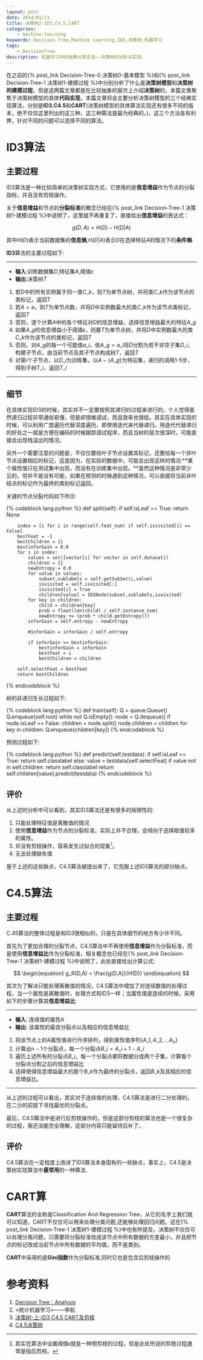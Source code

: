 ```yaml
---
layout: post
date: 2014/01/11
title: 决策树2-ID3,C4.5,CART
categories: 
    - machine-learning
keywords: Decision Tree,Machine Learning,ID3,决策树,机器学习
tags: 
    - DecisionTree
description: 机器学习中的经典分类方法——决策树的分析与实现。
---
```


在之前的{% post_link Decision-Tree-0  决策树0-基本模型 %}和{% post_link Decision-Tree-1 决策树1-建模过程 %}中分别分析了什么是**决策树模型**和**决策树的建模过程**，但是这两篇文章都是在比较抽象的层次上介绍**决策树**的，本篇文章聚焦于决策树模型的具体**代码实现**，本篇文章将会主要分析决策树模型的三个经典实现算法，分别是**ID3**,**C4.5**和**CART**(决策树模型的具体算法实现还有很多不同的版本，绝不仅仅这里列出的这三种，这三种算法是最为经典的。)，这三个方法各有利弊，针对不同的问题可以选择不同的算法。


# ID3算法

## 主要过程

ID3算法是一种比较简单的决策树实现方式，它使用的是**信息增益**作为节点的分裂指标，并且没有剪枝操作。

关于**信息增益**和节点的**分裂标准**的概念已经在{% post_link Decision-Tree-1 决策树1-建模过程 %}中说明了，这里就不再重复了，直接给出**信息增益**的表达式：

$$
\begin{equation}
g(D,A) = H(D) - H(D\big\vert A)
\end{equation}
$$

其中$H(D)$表示当前数据集的**信息熵**,$H(D\big\vert A)$表示$D$在选择特征$A$的情况下的**条件熵**.

**ID3**算法的主要过程如下:

---------------

- **输入**:训练数据集$D$,特征集$A$,阈值$\epsilon$
- **输出**:决策树$T$

1. 若D中的所有实例属于同一类$C\_k$，则$T$为单节点树，并将类$C\_k$作为该节点的类标记，返回T
2. 若$A = \varnothing$，则$T$为单节点数，并将$D$中实例数最大的类$C\_k$作为该节点类标记，返回$T$
3. 否则，逐个计算$A$中的各个特征对$D$的信息增益，选择信息增益最大的特征$A\_g$
4. 如果$A\_g$的信息增益小于阈值$\epsilon$，则置$T$为单节点树，并将$D$中实例数最大的类$C\_k$作为该节点的类标记，返回$T$
5. 否则，对$A\_g$的每一个可能值$a\_i$，依$A\_g=a\_i$将$D$分割为若干非空子集$D\_i$，构建子节点，由当前节点及其子节点构成树$T$，返回$T$
6. 对第$i$个子节点，以$D\_i$为训练集，以$A-\{A\_g\}$为特征集，递归的调用1-5步，得到子树$T\_i$，返回$T\_i$

----------

## 细节

在具体实现ID3的时候，其实并不一定要按照其递归的过程来进行的，个人觉得虽然递归过程非常通俗易懂，但是却很难调试，而且效率也很低。其实在具体实现的时候，可以利用广度遍历代替深度遍历，即使用迭代来代替递归。用迭代代替递归的好处之一就是方便在编码的时候跟踪调试程序，而且当树的层次很深时，可能直接会出现栈溢出的情况。

另外一个需要注意的问题是，不仅仅要给叶子节点设置其标记，还要给每一个非叶节点设置相应的标记，这是因为，在实际的数据中，可能会出现这样的情况:**某个属性值只在测试集中出现，而没有在训练集中出现。**虽然这种情况是非常少见的，但并不是没有可能，如果在预测的时候遇到这种情况，可以直接将当前非叶结点的标记作为最终的类别标记返回。

关键的节点分裂代码如下所示:

{% codeblock lang:python %}
def split(self):
        if self.isLeaf == True: return None

        index = [i for i in range(self.feat_num) if self.isvisited[i] == False]
        bestFeat = -1
        bestChildren = {}
        bestinforGain = 0.0
        for i in index:
            values = set([vector[i] for vector in self.dataset])
            children = {}
            newEntropy = 0.0
            for value in values:
                subset,sublabels = self.getSubSet(i,value)
                isvisited = self.isvisited[:]
                isvisited[i] = True
                children[value] = ID3Node(subset,sublabels,isvisited)
            for key in children:
                child = children[key]
                prob = float(len(child) / self.instance_num)
                newEntropy += (prob * child.getEntropy())
            inforGain = self.entropy - newEntropy

            #inforGain = inforGain / self.entropy

            if inforGain >= bestinforGain:
                bestinforGain = inforGain
                bestFeat = i
                bestChildren = children

        self.selectFeat = bestFeat
        return bestChildren
{% endcodeblock %}

树的非递归生长过程如下:


{% codeblock lang:python %}
def train(self):
        Q = queue.Queue()
        Q.enqueue(self.root)
        while not Q.isEmpty():
            node = Q.dequeue()
            if node.isLeaf == False:
                children = node.split()
                node.children = children
                for key in children:
                    Q.enqueue(children[key])
{% endcodeblock %}

预测过程如下:

{% codeblock lang:python %}
def predict(self,testdata):
        if self.isLeaf == True:
            return self.classlabel
        else:
            value = testdata[self.selectFeat]
            if value not in self.children:
                return self.classlabel
            return self.children[value].predict(testdata)
{% endcodeblock %}

## 评价

从上述的分析中可以看到，其实ID3算法还是有很多的局限性的:

1. 只能处理特征值是离散值的情况
2. 使用**信息增益**作为节点的分裂标准，实际上并不合理，会倾向于选择取值较多的属性。
3. 并没有剪枝操作，容易发生过拟合的现象[^1]。
4. 无法处理缺失值

基于上述的这些缺点，C4.5算法被提出来了，它克服上述ID3算法的部分缺点。

# C4.5算法

## 主要过程

C.45算法的整体过程是和ID3很相似的，只是在具体细节的地方有少许不同。

首先为了更加合理的分裂节点，C4.5算法中不再使用**信息增益**作为分裂标准，而是使用**信息增益比**作为分裂标准，相关概念也已经在{% post_link Decision-Tree-1 决策树1-建模过程 %}中说明了，此处直接给出计算公式:

$$
\begin{equation}
g_R(D,A) = \frac{g(D,A)}{H(D)}
\end{equation}
$$

其次为了解决只能处理离散值的情况，C4.5算法中增加了对连续数值的处理过程，当一个属性是离散值时，处理方式和ID3一样；当属性值是连续的时候，采用如下的步骤计算其**信息增益比**:

---------------

- **输入**: 连续值的属性A
- **输出**: 该属性的最佳分裂点以及相应的信息增益比

1. 将该节点上的A属性值进行升序排列，得到属性值序列$\{A\_1,A\_2,\dots A_n\}$
2. 计算出$n-1$个分裂点，每一个分裂点$B\_i=A\_{i+1} - A\_i$
3. 遍历上述所有的分裂点$B\_i$，每一个分裂点都将数据分成两个子集，计算每个分裂点分割之后的信息增益比
4. 选择使得信息增益最大的那个$B\_k$作为最终的分裂点，返回$B\_k$及其相应的信息增益比。

---------------

从上述的过程可以看出，其实对于连续值的处理，C4.5算法是进行二分处理的，在二分的前提下寻找最优的分裂点。

最后，C4.5算法中是进行后剪枝操作的，但是这部分剪枝的算法也是一个很复杂的过程，我还没能完全理解，这部分内容只能留待后补了。

## 评价

C4.5算法在一定程度上改进了ID3算法本身固有的一些缺点，事实上，C4.5是决策树实现算法中**最常用**的一种算法.


# CART算

**CART**算法的全称是Classification And Regression Tree，从它的名字上我们就可以知道，CART不仅仅可以用来处理分类问题,还能够处理回归问题。这在{% post_link Decision-Tree-1 决策树1-建模过程 %}中也有所提及，决策树不仅仅可以处理分类问题，只需要将分裂标准改成该节点中所有数据的方差最小，并且把节点的标记改成当前节点中所有数据的平均值，而不是类别。

**CART**中采用的是**Gini指数**作为分裂标准,同时它也是包含后剪枝操作的

# 参考资料

1. [Decision Tree：Analysis](http://isilic.iteye.com/blog/1841339)
2. <统计机器学习>——李航
3. [决策树-上-ID3 C4.5 CART及剪枝](http://wenku.baidu.com/view/415c3cc19ec3d5bbfd0a7464.html)
4. [C4.5决策树](http://blog.sina.com/s/blog_68ffc7a40100urn3.html)

[^1]: 其实在算法中设置阈值$\epsilon$就是一种预剪枝的过程，但是此处所说的剪枝过程通常是指后剪枝。


